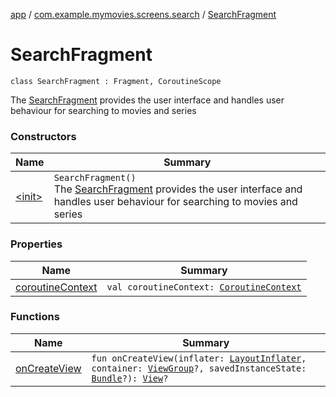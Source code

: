 [app](../../index.md) / [com.example.mymovies.screens.search](../index.md) / [SearchFragment](./index.md)

# SearchFragment

`class SearchFragment : Fragment, CoroutineScope`

The [SearchFragment](./index.md) provides the user interface and handles user behaviour for searching to movies and series

### Constructors

| Name | Summary |
|---|---|
| [&lt;init&gt;](-init-.md) | `SearchFragment()`<br>The [SearchFragment](./index.md) provides the user interface and handles user behaviour for searching to movies and series |

### Properties

| Name | Summary |
|---|---|
| [coroutineContext](coroutine-context.md) | `val coroutineContext: `[`CoroutineContext`](https://kotlinlang.org/api/latest/jvm/stdlib/kotlin.coroutines/-coroutine-context/index.html) |

### Functions

| Name | Summary |
|---|---|
| [onCreateView](on-create-view.md) | `fun onCreateView(inflater: `[`LayoutInflater`](https://developer.android.com/reference/android/view/LayoutInflater.html)`, container: `[`ViewGroup`](https://developer.android.com/reference/android/view/ViewGroup.html)`?, savedInstanceState: `[`Bundle`](https://developer.android.com/reference/android/os/Bundle.html)`?): `[`View`](https://developer.android.com/reference/android/view/View.html)`?` |
